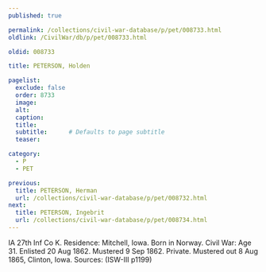 ```yaml
---
published: true

permalink: /collections/civil-war-database/p/pet/008733.html
oldlink: /CivilWar/db/p/pet/008733.html

oldid: 008733

title: PETERSON, Holden

pagelist:
  exclude: false
  order: 8733
  image: 
  alt:
  caption:
  title:
  subtitle:      # Defaults to page subtitle
  teaser:

category: 
  - P 
  - PET

previous:
  title: PETERSON, Herman
  url: /collections/civil-war-database/p/pet/008732.html  
next:
  title: PETERSON, Ingebrit
  url: /collections/civil-war-database/p/pet/008734.html   
---
```

IA 27th Inf Co K. Residence: Mitchell, Iowa. Born in Norway. Civil War: Age 31. Enlisted 20 Aug 1862. Mustered 9 Sep 1862. Private. Mustered out 8 Aug 1865, Clinton, Iowa. Sources: (ISW-III p1199)